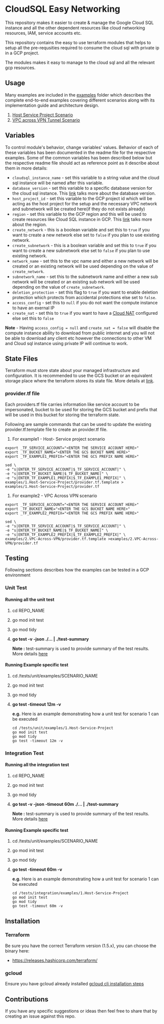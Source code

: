 # CloudSQL Easy Networking

This repository makes it easier to create  & manage the Google Cloud SQL instance and all the other dependent resources like cloud networking resources, IAM, service accounts etc.

This repository contains the easy to use terraform modules that helps to setup all the pre-requsities required to consume the cloud sql with private ip in a GCP project.

The modules makes it easy to manage to the cloud sql and all the relevant gcp resources.

## Usage

Many examples are included in the [examples](./examples/) folder which describes the complete end-to-end examples covering different scenarios along with its implementation guide and architecture design.

1. [Host Service Project Scenario](./examples/1.Host-Service-Project)
2. [VPC across VPN Tunnel Scenario](./examples/2.VPC-Across-VPN)

## Variables

To control module's behavior, change variables' values. Behavior of each of these variables has been documented in the readme file for the respective examples. Some of the common variables has been described below but the respective readme file should act as reference point as it describe about them in more details:

- `cloudsql_instance_name` - set this variable to a string value and the cloud sql instance will be named after this variable.
- `database_version` - set this variable to a specific database version for the cloud sql instance. This [link](https://cloud.google.com/sql/docs/mysql/db-versions) talks more about the database version.
- `host_project_id` - set this variable to the GCP project id which will be acting as the host project for the setup and the necessary VPC network and subnetwork will be created here(if they do not exists already)
- `region` - set this variable to the GCP region and this will be used to create resources like Cloud SQL instance in GCP. This [link](https://cloud.google.com/compute/docs/regions-zones) talks more about the region.
- `create_network` - this is a boolean variable and set this to `true` if you want to create a new network else set to `false` if you plan to use existing network.
- `create_subnetwork` - this is a boolean variable and set this to `true` if you want to create a new subnetwork else set to `false` if you plan to use existing network.
- `network_name` - set this to the vpc name and either a new network will be created or an existing network will be used depending on the value of `create_network`.
- `subnetwork_name` - set this to the subnetwork name and either a new sub network will be created or an existing sub network will be used depending on the value of `create_subnetwork`.
- `deletion_protection` - set this flag to `true` if you want to enable deletion protection which protects from accidental protections else set to `false`.
- `access_config` - set this to `null` if you do not want the compute instance to have an exernal IP
- `create_nat` - set this to `true` if you want to have a [Cloud NAT](https://cloud.google.com/nat/docs/overview) configured else set this to `false`

**Note** - Having `access_config = null` and `create_nat = false` will disable the compute instance ability to download from public internet and you will not be able to download any client etc however the connections to other VM and Cloud sql instance using private IP will continue to work.

## State Files

Terraform must store state about your managed infrastructure and configuration. It is recommended to use the GCS bucket or an equivalent storage place where the terraform stores its state file. More details at [link](https://developer.hashicorp.com/terraform/language/state).

### provider.tf file

Each providers.tf file carries information like service account to be impersonated, bucket to be used for storing the GCS bucket and prefix that will be used in this bucket for storing the terraform state.

Following are sample commands that can be used to update the existing provider.tf.template file to create an provider.tf file.

1. For example1 - Host- Service project scenario

```
export _TF_SERVICE_ACCOUNT="<ENTER THE SERVICE ACCOUNT HERE>"
export _TF_BUCKET_NAME="<ENTER THE GCS BUCKET NAME HERE>"
export _TF_EXAMPLE1_PREFIX="<ENTER THE GCS PREFIX NAME HERE>"

sed \
-e "s|ENTER_TF_SERVICE_ACCOUNT|$_TF_SERVICE_ACCOUNT|" \
-e "s|ENTER_TF_BUCKET_NAME|$_TF_BUCKET_NAME|" \
-e "s|ENTER_TF_EXAMPLE1_PREFIX|$_TF_EXAMPLE1_PREFIX|" \
examples/1.Host-Service-Project/provider.tf.template > examples/1.Host-Service-Project/provider.tf
```

1. For example2 - VPC Across VPN scenario

```
export _TF_SERVICE_ACCOUNT="<ENTER THE SERVICE ACCOUNT HERE>"
export _TF_BUCKET_NAME="<ENTER THE GCS BUCKET NAME HERE>"
export _TF_EXAMPLE2_PREFIX="<ENTER THE GCS PREFIX NAME HERE>"

sed \
-e "s|ENTER_TF_SERVICE_ACCOUNT|$_TF_SERVICE_ACCOUNT|" \
-e "s|ENTER_TF_BUCKET_NAME|$_TF_BUCKET_NAME|" \
-e "s|ENTER_TF_EXAMPLE2_PREFIX|$_TF_EXAMPLE2_PREFIX|" \
examples/2.VPC-Across-VPN/provider.tf.template >examples/2.VPC-Across-VPN/provider.tf
```

## Testing

Following sections describes how the examples can be tested in a GCP environment

### Unit Test


#### Running all the unit test

1. cd REPO_NAME
2. go mod init test
3. go mod tidy
4. **go test -v -json ./... | ./test-summary**

    **Note :** test-summary is used to provide summary of the test results. More details [here](https://pkg.go.dev/gocloud.dev/internal/testing/test-summary)


#### Running Example specific test
1. cd /tests/unit/examples/SCENARIO_NAME
2. go mod init test
3. go mod tidy
4. **go test -timeout 12m -v**

    **e.g.** Here is an example demonstrating how a unit test for scenario 1 can be executed
    ```
    cd /tests/unit/examples/1.Host-Service-Project
    go mod init test
    go mod tidy
    go test -timeout 12m -v
    ```

### Integration Test


#### Running all the integration test

1. cd REPO_NAME
2. go mod init test
3. go mod tidy
4. **go test -v -json -timeout 60m ./... | ./test-summary**

    **Note :** test-summary is used to provide summary of the test results. More details [here](https://pkg.go.dev/gocloud.dev/internal/testing/test-summary)


#### Running Example specific test
1. cd /tests/unit/examples/SCENARIO_NAME
2. go mod init test
3. go mod tidy
4. **go test -timeout 60m -v**

    **e.g.** Here is an example demonstrating how a unit test for scenario 1 can be executed
    ```
    cd /tests/integration/examples/1.Host-Service-Project
    go mod init test
    go mod tidy
    go test -timeout 60m -v
    ```


## Installation

### Terraform
Be sure you have the correct Terraform version (1.5.x), you can choose the binary here:
- https://releases.hashicorp.com/terraform/

### gcloud
Ensure you have gcloud already installed [gcloud cli installation steps](https://cloud.google.com/sdk/docs/install)

## Contributions

If you have any specific suggestions or ideas then feel free to share that by creating an issue against this repo.

